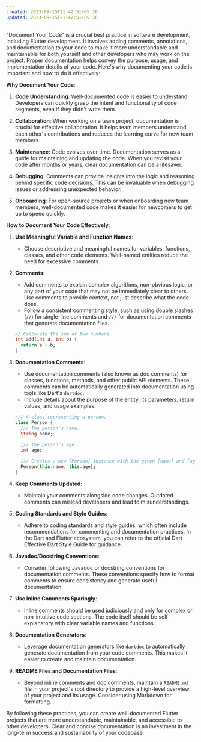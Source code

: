 ```yaml
---
created: 2023-09-15T21:42:51+05:30
updated: 2023-09-15T21:42:51+05:30
---
```

"Document Your Code" is a crucial best practice in software development, including Flutter development. It involves adding comments, annotations, and documentation to your code to make it more understandable and maintainable for both yourself and other developers who may work on the project. Proper documentation helps convey the purpose, usage, and implementation details of your code. Here's why documenting your code is important and how to do it effectively:

**Why Document Your Code**:

1. **Code Understanding**: Well-documented code is easier to understand. Developers can quickly grasp the intent and functionality of code segments, even if they didn't write them.

2. **Collaboration**: When working on a team project, documentation is crucial for effective collaboration. It helps team members understand each other's contributions and reduces the learning curve for new team members.

3. **Maintenance**: Code evolves over time. Documentation serves as a guide for maintaining and updating the code. When you revisit your code after months or years, clear documentation can be a lifesaver.

4. **Debugging**: Comments can provide insights into the logic and reasoning behind specific code decisions. This can be invaluable when debugging issues or addressing unexpected behavior.

5. **Onboarding**: For open-source projects or when onboarding new team members, well-documented code makes it easier for newcomers to get up to speed quickly.

**How to Document Your Code Effectively**:

1. **Use Meaningful Variable and Function Names**:
   - Choose descriptive and meaningful names for variables, functions, classes, and other code elements. Well-named entities reduce the need for excessive comments.

2. **Comments**:
   - Add comments to explain complex algorithms, non-obvious logic, or any part of your code that may not be immediately clear to others. Use comments to provide context, not just describe what the code does.
   - Follow a consistent commenting style, such as using double slashes (`//`) for single-line comments and `///` for documentation comments that generate documentation files.

   ```dart
   // Calculate the sum of two numbers
   int add(int a, int b) {
     return a + b;
   }
   ```

3. **Documentation Comments**:
   - Use documentation comments (also known as doc comments) for classes, functions, methods, and other public API elements. These comments can be automatically generated into documentation using tools like Dart's `dartdoc`.
   - Include details about the purpose of the entity, its parameters, return values, and usage examples.

   ```dart
   /// A class representing a person.
   class Person {
     /// The person's name.
     String name;

     /// The person's age.
     int age;

     /// Creates a new [Person] instance with the given [name] and [age].
     Person(this.name, this.age);
   }
   ```

4. **Keep Comments Updated**:
   - Maintain your comments alongside code changes. Outdated comments can mislead developers and lead to misunderstandings.

5. **Coding Standards and Style Guides**:
   - Adhere to coding standards and style guides, which often include recommendations for commenting and documentation practices. In the Dart and Flutter ecosystem, you can refer to the official Dart Effective Dart Style Guide for guidance.

6. **Javadoc/Docstring Conventions**:
   - Consider following Javadoc or docstring conventions for documentation comments. These conventions specify how to format comments to ensure consistency and generate useful documentation.

7. **Use Inline Comments Sparingly**:
   - Inline comments should be used judiciously and only for complex or non-intuitive code sections. The code itself should be self-explanatory with clear variable names and functions.

8. **Documentation Generators**:
   - Leverage documentation generators like `dartdoc` to automatically generate documentation from your code comments. This makes it easier to create and maintain documentation.

9. **README Files and Documentation Files**:
   - Beyond inline comments and doc comments, maintain a `README.md` file in your project's root directory to provide a high-level overview of your project and its usage. Consider using Markdown for formatting.

By following these practices, you can create well-documented Flutter projects that are more understandable, maintainable, and accessible to other developers. Clear and concise documentation is an investment in the long-term success and sustainability of your codebase.
